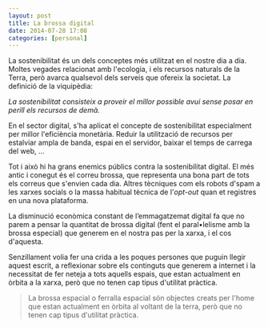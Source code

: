 ```yaml
---
layout: post
title: La brossa digital
date: 2014-07-28 17:08
categories: [personal]
---
```

La sostenibilitat és un dels conceptes més utilitzat en el nostre dia a dia. Moltes vegades relacionat amb l'ecologia, i els recursos naturals de la Terra, però avarca qualsevol dels serveis que ofereix la societat. La definició de la viquipèdia:

*La sostenibilitat consisteix a proveir el millor possible avui sense posar en perill els recursos de demà.*

En el sector digital, s'ha aplicat el concepte de sostenibilitat especialment per millor l'eficiència monetària. Reduir la utilització de recursos per estalviar ampla de banda, espai en el servidor, baixar el temps de carrega del web, ...

Tot i això hi ha grans enemics públics contra la sostenibilitat digital. El més antic i conegut és el correu brossa, que representa una bona part de tots els correus que s'envien cada dia. Altres tècniques com els robots d'spam a les xarxes socials o la massa habitual tècnica de l'*opt-out* quan et registres en una nova plataforma.

La disminució econòmica constant de l’emmagatzemat digital fa que no parem a pensar la quantitat de brossa digital (fent el paral•lelisme amb la brossa especial) que generem en el nostra pas per la xarxa, i el cos d'aquesta. 

Senzillament volia fer una crida a les poques persones que puguin llegir aquest escrit, a reflexionar sobre els continguts que generem a internet i la necessitat de fer neteja a tots aquells espais, que estan actualment en òrbita a la xarxa, però que no tenen cap tipus d'utilitat pràctica.
> La brossa espacial o ferralla espacial són objectes creats per l'home que estan actualment en òrbita al voltant de la terra, però que no tenen cap tipus d'utilitat pràctica.

